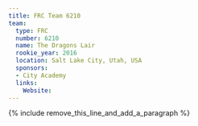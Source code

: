 ```yaml
---
title: FRC Team 6210
team:
  type: FRC
  number: 6210
  name: The Dragons Lair
  rookie_year: 2016
  location: Salt Lake City, Utah, USA
  sponsors:
  - City Academy
  links:
    Website:
---
```


{% include remove_this_line_and_add_a_paragraph %}